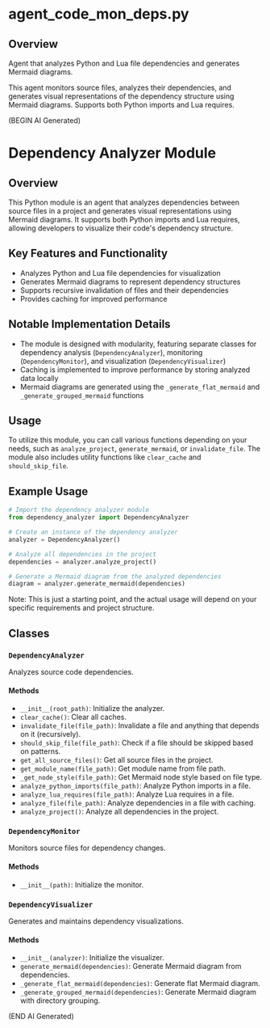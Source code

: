 # agent_code_mon_deps.py

## Overview

Agent that analyzes Python and Lua file dependencies and generates Mermaid diagrams.

This agent monitors source files, analyzes their dependencies, and generates
visual representations of the dependency structure using Mermaid diagrams.
Supports both Python imports and Lua requires.

(BEGIN AI Generated)
# Dependency Analyzer Module

Overview
--------

This Python module is an agent that analyzes dependencies between source files in a project and generates visual representations using Mermaid diagrams. It supports both Python imports and Lua requires, allowing developers to visualize their code's dependency structure.

Key Features and Functionality
-----------------------------

* Analyzes Python and Lua file dependencies for visualization
* Generates Mermaid diagrams to represent dependency structures
* Supports recursive invalidation of files and their dependencies
* Provides caching for improved performance

Notable Implementation Details
-------------------------------

* The module is designed with modularity, featuring separate classes for dependency analysis (`DependencyAnalyzer`), monitoring (`DependencyMonitor`), and visualization (`DependencyVisualizer`)
* Caching is implemented to improve performance by storing analyzed data locally
* Mermaid diagrams are generated using the `_generate_flat_mermaid` and `_generate_grouped_mermaid` functions

Usage
-----

To utilize this module, you can call various functions depending on your needs, such as `analyze_project`, `generate_mermaid`, or `invalidate_file`. The module also includes utility functions like `clear_cache` and `should_skip_file`.

Example Usage
-------------

```python
# Import the dependency analyzer module
from dependency_analyzer import DependencyAnalyzer

# Create an instance of the dependency analyzer
analyzer = DependencyAnalyzer()

# Analyze all dependencies in the project
dependencies = analyzer.analyze_project()

# Generate a Mermaid diagram from the analyzed dependencies
diagram = analyzer.generate_mermaid(dependencies)
```

Note: This is just a starting point, and the actual usage will depend on your specific requirements and project structure.


## Classes

### `DependencyAnalyzer`

Analyzes source code dependencies.

#### Methods

- `__init__(root_path)`: Initialize the analyzer.
- `clear_cache()`: Clear all caches.
- `invalidate_file(file_path)`: Invalidate a file and anything that depends on it (recursively).
- `should_skip_file(file_path)`: Check if a file should be skipped based on patterns.
- `get_all_source_files()`: Get all source files in the project.
- `get_module_name(file_path)`: Get module name from file path.
- `_get_node_style(file_path)`: Get Mermaid node style based on file type.
- `analyze_python_imports(file_path)`: Analyze Python imports in a file.
- `analyze_lua_requires(file_path)`: Analyze Lua requires in a file.
- `analyze_file(file_path)`: Analyze dependencies in a file with caching.
- `analyze_project()`: Analyze all dependencies in the project.

### `DependencyMonitor`

Monitors source files for dependency changes.

#### Methods

- `__init__(path)`: Initialize the monitor.

### `DependencyVisualizer`

Generates and maintains dependency visualizations.

#### Methods

- `__init__(analyzer)`: Initialize the visualizer.
- `generate_mermaid(dependencies)`: Generate Mermaid diagram from dependencies.
- `_generate_flat_mermaid(dependencies)`: Generate flat Mermaid diagram.
- `_generate_grouped_mermaid(dependencies)`: Generate Mermaid diagram with directory grouping.

(END AI Generated)
